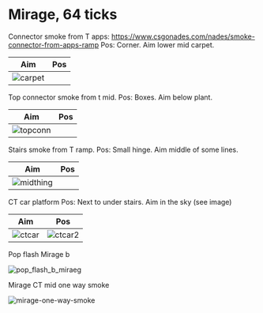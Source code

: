 # Mirage, 64 ticks

Connector smoke from T apps: https://www.csgonades.com/nades/smoke-connector-from-apps-ramp
Pos: Corner. Aim lower mid carpet.

| Aim| Pos |
|----|-----|
| ![carpet](https://user-images.githubusercontent.com/77322/144114525-d65754b2-1a21-4c87-9025-d9cab3432623.png) | |


Top connector smoke from t mid.
Pos: Boxes. Aim below plant.

| Aim| Pos |
|----|-----|
| ![topconn](https://user-images.githubusercontent.com/77322/144115556-8a3c7a9f-98e5-41a7-a7d4-691e66182b32.png) | |

Stairs smoke from T ramp.
Pos: Small hinge. Aim middle of some lines.

| Aim| Pos |
|----|-----|
| ![midthing](https://user-images.githubusercontent.com/77322/144114976-f6f5d1f8-5a54-4f3d-aa76-47cdd35e728b.png) | |

CT car platform
Pos: Next to under stairs. Aim in the sky (see image)

| Aim| Pos |
|---|---|
| ![ctcar](https://user-images.githubusercontent.com/77322/144115917-0a8209ac-2974-466d-bfe3-1540106afb2a.png)  | ![ctcar2](https://user-images.githubusercontent.com/77322/144115992-2cd0a2ff-cb2b-49c3-bfac-96ebdb9eef81.png)  |

Pop flash Mirage b

![pop_flash_b_miraeg](https://user-images.githubusercontent.com/77322/144913116-5f186ad9-7b4c-42c9-b654-ef36d195e91a.png)

Mirage CT mid one way smoke

![mirage-one-way-smoke](https://user-images.githubusercontent.com/77322/146961586-3a1077b7-cac7-45e2-9a0f-e8cfccdca91f.png)

